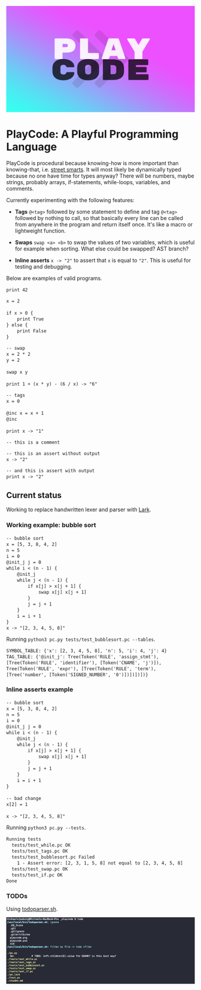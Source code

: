![](misc/playcode.png)

# PlayCode: A Playful Programming Language

PlayCode is procedural because knowing-how is more important than knowing-that, i.e. [street smarts](https://en.wikipedia.org/wiki/Procedural_knowledge). It will most likely be dynamically typed because no one have time for types anyway? There will be numbers, maybe strings, probably arrays, if-statements, while-loops, variables, and comments.

Currently experimenting with the following features:

- **Tags** `@<tag>` followed by some statement to define and tag `@<tag>` followed by nothing to call, so that basically every line can be called from anywhere in the program and return itself once. It's like a macro or lightweight function.

- **Swaps** `swap <a> <b>` to swap the values of two variables, which is useful for example when sorting. What else could be swapped? AST branch?

- **Inline asserts** `x -> "2"` to assert that `x` is equal to `"2"`. This is useful for testing and debugging. 


Below are examples of valid programs.

```
print 42
```

```
x = 2

if x > 0 {
    print True
} else {
    print False
}
```

```
-- swap
x = 2 * 2
y = 2

swap x y

print 1 + (x * y) - (6 / x) -> "6"
```

```
-- tags
x = 0

@inc x = x + 1
@inc

print x -> "1"
```

```
-- this is a comment
```

```
-- this is an assert without output
x -> "2"
```

```
-- and this is assert with output
print x -> "2"
```

## Current status

Working to replace handwritten lexer and parser with [Lark](https://github.com/lark-parser/lark).

### Working example: bubble sort

```
-- bubble sort
x = [5, 3, 8, 4, 2]
n = 5
i = 0
@init_j j = 0
while i < (n - 1) {
    @init_j
    while j < (n - 1) {
        if x[j] > x[j + 1] {
            swap x[j] x[j + 1]
        }
        j = j + 1
    }
    i = i + 1
}
x -> "[2, 3, 4, 5, 8]"
```

Running `python3 pc.py tests/test_bubblesort.pc --tables`.

```
SYMBOL_TABLE: {'x': [2, 3, 4, 5, 8], 'n': 5, 'i': 4, 'j': 4}
TAG_TABLE: {'@init_j': Tree(Token('RULE', 'assign_stmt'), [Tree(Token('RULE', 'identifier'), [Token('CNAME', 'j')]), Tree(Token('RULE', 'expr'), [Tree(Token('RULE', 'term'), [Tree('number', [Token('SIGNED_NUMBER', '0')])])])])}
```

### Inline asserts example

```
-- bubble sort
x = [5, 3, 8, 4, 2]
n = 5
i = 0
@init_j j = 0
while i < (n - 1) {
    @init_j
    while j < (n - 1) {
        if x[j] > x[j + 1] {
            swap x[j] x[j + 1]
        }
        j = j + 1
    }
    i = i + 1
}

-- bad change
x[2] = 1

x -> "[2, 3, 4, 5, 8]"
```

Running `python3 pc.py --tests`.

```
Running tests
  tests/test_while.pc OK
  tests/test_tags.pc OK
  tests/test_bubblesort.pc Failed
    1 - Assert error: [2, 3, 1, 5, 8] not equal to [2, 3, 4, 5, 8]
  tests/test_swap.pc OK
  tests/test_if.pc OK
Done
```

### TODOs

Using [todoparser.sh](https://github.com/mxsjoberg/todoparser).

![todo.png](misc/todo.png)


